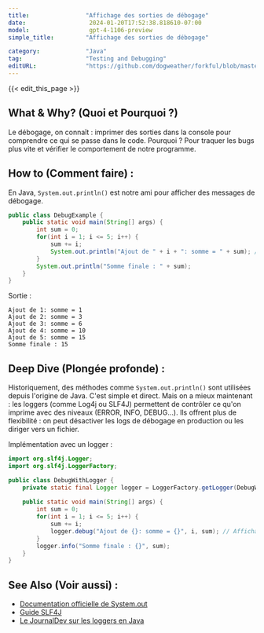 ```yaml
---
title:                "Affichage des sorties de débogage"
date:                  2024-01-20T17:52:38.818610-07:00
model:                 gpt-4-1106-preview
simple_title:         "Affichage des sorties de débogage"

category:             "Java"
tag:                  "Testing and Debugging"
editURL:              "https://github.com/dogweather/forkful/blob/master/content/fr/java/printing-debug-output.md"
---
```


{{< edit_this_page >}}

## What & Why? (Quoi et Pourquoi ?)
Le débogage, on connaît : imprimer des sorties dans la console pour comprendre ce qui se passe dans le code. Pourquoi ? Pour traquer les bugs plus vite et vérifier le comportement de notre programme.

## How to (Comment faire) :
En Java, `System.out.println()` est notre ami pour afficher des messages de débogage.

```java
public class DebugExample {
    public static void main(String[] args) {
        int sum = 0;
        for(int i = 1; i <= 5; i++) {
            sum += i;
            System.out.println("Ajout de " + i + ": somme = " + sum); // Affichage pour le débogage
        }
        System.out.println("Somme finale : " + sum);
    }
}
```

Sortie :
```
Ajout de 1: somme = 1
Ajout de 2: somme = 3
Ajout de 3: somme = 6
Ajout de 4: somme = 10
Ajout de 5: somme = 15
Somme finale : 15
```

## Deep Dive (Plongée profonde) :
Historiquement, des méthodes comme `System.out.println()` sont utilisées depuis l'origine de Java. C'est simple et direct. Mais on a mieux maintenant : les loggers (comme Log4j ou SLF4J) permettent de contrôler ce qu'on imprime avec des niveaux (ERROR, INFO, DEBUG...). Ils offrent plus de flexibilité : on peut désactiver les logs de débogage en production ou les diriger vers un fichier.

Implémentation avec un logger :

```java
import org.slf4j.Logger;
import org.slf4j.LoggerFactory;

public class DebugWithLogger {
    private static final Logger logger = LoggerFactory.getLogger(DebugWithLogger.class);
    
    public static void main(String[] args) {
        int sum = 0;
        for(int i = 1; i <= 5; i++) {
            sum += i;
            logger.debug("Ajout de {}: somme = {}", i, sum); // Affichage plus élégant
        }
        logger.info("Somme finale : {}", sum);
    }
}
```

## See Also (Voir aussi) :
- [Documentation officielle de System.out](https://docs.oracle.com/javase/8/docs/api/java/lang/System.html#out)
- [Guide SLF4J](http://www.slf4j.org/manual.html)
- [Le JournalDev sur les loggers en Java](https://www.journaldev.com/977/logger-in-java-logging-example)
